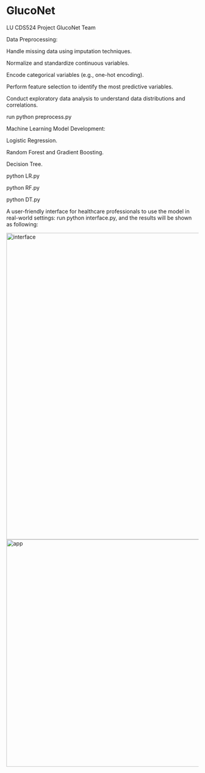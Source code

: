 # GlucoNet
LU CDS524 Project GlucoNet Team

Data Preprocessing:

Handle missing data using imputation techniques.

Normalize and standardize continuous variables.

Encode categorical variables (e.g., one-hot encoding).

Perform feature selection to identify the most predictive variables.

Conduct exploratory data analysis to understand data distributions and correlations.

run python preprocess.py

Machine Learning Model Development:

Logistic Regression.

Random Forest and Gradient Boosting.

Decision Tree.

python LR.py

python RF.py

python DT.py

A user-friendly interface for healthcare professionals to use the model in real-world settings: run python interface.py, and the results will be shown as following:

<img width="804" alt="interface" src="https://github.com/user-attachments/assets/8f966479-f2cb-45a9-b822-aba811256d7d" />

<img width="596" alt="app" src="https://github.com/user-attachments/assets/5140acb9-e1c7-40ee-ba59-b19c8db35e15" />

